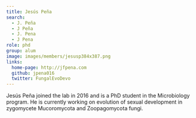 ```yaml
---
title: Jesús Peña
search:
  - J. Peña
  - J Peña
  - J. Pena
  - J Pena
role: phd
group: alum
image: images/members/jesusp384x387.png
links:
  home-page: http://jfpena.com
  github: jpena016
  twitter: FungalEvoDevo
---
```

Jesús Peña joined the lab in 2016 and is a PhD student in the Microbiology program. He is currently working on evolution of sexual development in zygomycete Mucoromycota and Zoopagomycota fungi.
